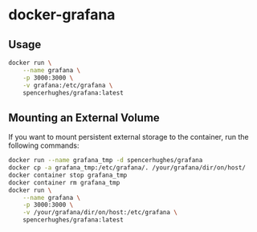# docker-grafana

## Usage

```bash
docker run \
	--name grafana \
	-p 3000:3000 \
	-v grafana:/etc/grafana \
	spencerhughes/grafana:latest
```

## Mounting an External Volume

If you want to mount persistent external storage to the container, run the following commands:

```bash
docker run --name grafana_tmp -d spencerhughes/grafana
docker cp -a grafana_tmp:/etc/grafana/. /your/grafana/dir/on/host/
docker container stop grafana_tmp
docker container rm grafana_tmp
docker run \
	--name grafana \
	-p 3000:3000 \
	-v /your/grafana/dir/on/host:/etc/grafana \
	spencerhughes/grafana:latest
```